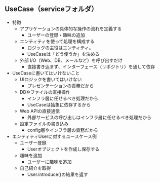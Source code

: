## UseCase（serviceフォルダ）

- 特徴
    - アプリケーションの具体的な操作の流れを定義する
        - ユーザーの登録・趣味の追加
    - エンティティを使って処理を構成する
        - ロジックの主役はエンティティ。
        - UseCaseは「どう使うか」を決める
    - 外部 I/O（Web、DB、メールなど）を呼び出すだけ
        - 直接書き込まず、インターフェース（リポジトリ）を通して依存
- UseCaseに書いてはいけないこと
    - UIロジックを書いてはいけない
        - プレゼンテーションの責務だから
    - DBやファイルの直接操作
        - インフラ層に任せるべき処理だから
        - UseCaseは抽象に依存するから
    - Web APIの直接通信
        - 外部サービスの呼び出しはインフラ層に任せるべき処理だから
    - 設定ファイルの書き込み
        - config層やインフラ層の責務だから
- エンティティUserに対するユースケース例
    - ユーザー登録
        - Userオブジェクトを作成し保存する
    - 趣味を追加
        - ユーザーに趣味を追加
    - 自己紹介を取得
        - User.introduce()の結果を返す
